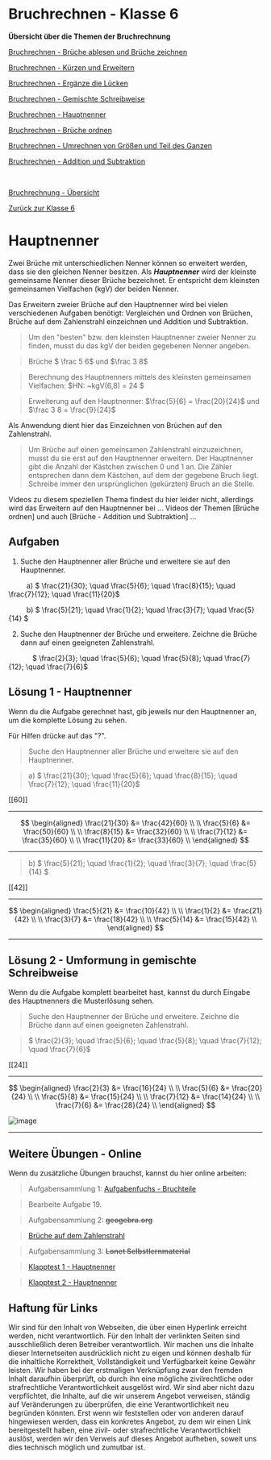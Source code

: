 <!--
author: Susanne Suckfüll
email: su-aes@masannek.de
language: de
narrator: German Female
script: url.js

View this file on https://liascript.github.io/course/?https://raw.githubusercontent.com/SUC-AES/Mathematik-5/master/2_Massen_1.md
-->

# Bruchrechnen - Klasse 6

**Übersicht über die Themen der Bruchrechnung**

[Bruchrechnen - Brüche ablesen und Brüche zeichnen](https://liascript.github.io/course/?https://raw.githubusercontent.com/SUC-AES/Mathe-Webseite/master/Klasse_06/02_Bruchrechnen/M-06-02-01-Ablesen-Zeichnen.md#2)

[Bruchrechnen - Kürzen und Erweitern](https://liascript.github.io/course/?https://raw.githubusercontent.com/SUC-AES/Mathe-Webseite/master/Klasse_06/02_Bruchrechnen/M-06-02-02-Kuerzen-Erweitern.md#2)

[Bruchrechnen - Ergänze die Lücken](https://liascript.github.io/course/?https://raw.githubusercontent.com/SUC-AES/Mathe-Webseite/master/Klasse_06/02_Bruchrechnen/M-06-02-03-Ergaenze-Luecken.md#2)

[Bruchrechnen - Gemischte Schreibweise](https://liascript.github.io/course/?https://raw.githubusercontent.com/SUC-AES/Mathe-Webseite/master/Klasse_06/02_Bruchrechnen/M-06-02-04-Gemischte-Schreibweise.md#2)

[Bruchrechnen - Hauptnenner](https://liascript.github.io/course/?https://raw.githubusercontent.com/SUC-AES/Mathe-Webseite/master/Klasse_06/02_Bruchrechnen/M-06-02-05-Hauptnenner.md#2)

[Bruchrechnen - Brüche ordnen](https://liascript.github.io/course/?https://raw.githubusercontent.com/SUC-AES/Mathe-Webseite/master/Klasse_06/02_Bruchrechnen/M-06-02-06-Brueche-ordnen.md#2)

[Bruchrechnen - Umrechnen von Größen und Teil des Ganzen](https://liascript.github.io/course/?https://raw.githubusercontent.com/SUC-AES/Mathe-Webseite/master/Klasse_06/02_Bruchrechnen/M-06-02-07-Groessen-Teil-des-Ganzen.md#2)

[Bruchrechnen - Addition und Subtraktion](https://liascript.github.io/course/?https://raw.githubusercontent.com/SUC-AES/Mathe-Webseite/master/Klasse_06/02_Bruchrechnen/M-06-02-08-Addition-Subtraktion.md#2)



$\qquad$

[Bruchrechnung - Übersicht](https://liascript.github.io/course/?https://raw.githubusercontent.com/SUC-AES/Mathe-Webseite/master/Klasse_06/02_Bruchrechnen/M-06-02-00-Uebersicht.md#1)

[Zurück zur Klasse 6]()




# Hauptnenner

Zwei Brüche mit unterschiedlichen Nenner können so erweitert werden, dass sie den gleichen Nenner besitzen.
Als ***Hauptnenner*** wird der kleinste gemeinsame Nenner dieser Brüche bezeichnet. Er entspricht dem kleinsten gemeinsamen Vielfachen (kgV) der beiden Nenner.

Das Erweitern zweier Brüche auf den Hauptnenner wird bei vielen verschiedenen Aufgaben benötigt: Vergleichen und Ordnen von Brüchen, Brüche auf dem Zahlenstrahl einzeichnen und Addition und Subtraktion.

> Um den "besten" bzw. den kleinsten Hauptnenner zweier Nenner zu finden, musst du das kgV der beiden gegebenen Nenner angeben.

> Brüche $ \frac 5 6$ und $\frac 3 8$

> Berechnung des Hauptnenners mittels des kleinsten gemeinsamen Vielfachen: $HN: ~kgV(6,8) = 24 $

> Erweiterung auf den Hauptnenner: $\frac{5}{6} = \frac{20}{24}$ und $\frac 3 8 = \frac{9}{24}$

Als Anwendung dient hier das Einzeichnen von Brüchen auf den Zahlenstrahl.

> Um Brüche auf einen gemeinsamen Zahlenstrahl einzuzeichnen, musst du sie erst auf den Hauptnenner erweitern. Der Hauptnenner gibt die Anzahl der Kästchen zwischen 0 und 1 an. Die Zähler entsprechen dann dem Kästchen, auf dem der gegebene Bruch liegt. Schreibe immer den ursprünglichen (gekürzten) Bruch an die Stelle.

Videos zu diesem speziellen Thema findest du hier leider nicht, allerdings wird das Erweitern auf den Hauptnenner bei ... Videos der Themen [Brüche ordnen] und auch [Brüche - Addition und Subtraktion] ...


## Aufgaben

1. Suche den Hauptnenner aller Brüche und erweitere sie auf den Hauptnenner.

$\qquad$ a) $ \frac{21}{30}; \quad \frac{5}{6}; \quad \frac{8}{15}; \quad \frac{7}{12}; \quad \frac{11}{20}$

$\qquad$ b) $ \frac{5}{21}; \quad \frac{1}{2}; \quad \frac{3}{7}; \quad \frac{5}{14} $


2. Suche den Hauptnenner der Brüche und erweitere. Zeichne die Brüche dann auf einen geeigneten Zahlenstrahl.

$\qquad ~~~$  $ \frac{2}{3}; \quad \frac{5}{6}; \quad \frac{5}{8}; \quad \frac{7}{12}; \quad \frac{7}{6}$


## Lösung 1 - Hauptnenner

Wenn du die Aufgabe gerechnet hast, gib jeweils nur den Hauptnenner an, um die komplette Lösung zu sehen.

Für Hilfen drücke auf das "?".

> Suche den Hauptnenner aller Brüche und erweitere sie auf den Hauptnenner.

> a) $ \frac{21}{30}; \quad \frac{5}{6}; \quad \frac{8}{15}; \quad \frac{7}{12}; \quad \frac{11}{20}$


[[60]]
*********************************


$$
\begin{aligned}
  \frac{21}{30} &= \frac{42}{60} \\ \\
  \frac{5}{6} &= \frac{50}{60} \\ \\
  \frac{8}{15} &= \frac{32}{60} \\ \\
  \frac{7}{12} &= \frac{35}{60} \\ \\
  \frac{11}{20} &= \frac{33}{60} \\
\end{aligned}
$$

*********************************


> b) $ \frac{5}{21}; \quad \frac{1}{2}; \quad \frac{3}{7}; \quad \frac{5}{14} $


[[42]]
*********************************


$$
\begin{aligned}
  \frac{5}{21} &= \frac{10}{42} \\ \\
  \frac{1}{2} &= \frac{21}{42} \\ \\
  \frac{3}{7} &= \frac{18}{42} \\ \\
  \frac{5}{14} &= \frac{15}{42} \\
\end{aligned}
$$

*********************************


## Lösung 2 - Umformung in gemischte Schreibweise

Wenn du die Aufgabe komplett bearbeitet hast, kannst du durch Eingabe des Hauptnenners die Musterlösung sehen.

> Suche den Hauptnenner der Brüche und erweitere. Zeichne die Brüche dann auf einen geeigneten Zahlenstrahl.

> $ \frac{2}{3}; \quad \frac{5}{6}; \quad \frac{5}{8}; \quad \frac{7}{12}; \quad \frac{7}{6}$


[[24]]
*********************************


$$
\begin{aligned}
  \frac{2}{3} &= \frac{16}{24} \\ \\
  \frac{5}{6} &= \frac{20}{24} \\ \\
  \frac{5}{8} &= \frac{15}{24} \\ \\
  \frac{7}{12} &= \frac{14}{24} \\ \\
  \frac{7}{6} &= \frac{28}{24} \\
\end{aligned}
$$

![image](/graphics/M-06-02-05-Zahlenstrahl-LSG.png)

*********************************

## Weitere Übungen - Online

Wenn du zusätzliche Übungen brauchst, kannst du hier online arbeiten:

> Aufgabensammlung 1:
> [Aufgabenfuchs - Bruchteile](https://mathe.aufgabenfuchs.de/bruch/bruchteile.shtml)

> Bearbeite Aufgabe 19.


> Aufgabensammlung 2: **~~geogebra.org~~**

> [Brüche auf dem Zahlenstrahl](https://www.geogebra.org/m/pqqbgevr)


> Aufgabensammlung 3: **~~Lonet Selbstlernmaterial~~**

> [Klapptest 1 - Hauptnenner](http://ne.lo-net2.de/selbstlernmaterial/m/s1ar/brke/brke_hn_kt1.PDF)

> [Klapptest 2 - Hauptnenner](http://ne.lo-net2.de/selbstlernmaterial/m/s1ar/brke/brke_hn_kt2.PDF)



## Haftung für Links

Wir sind für den Inhalt von Webseiten, die über einen Hyperlink erreicht werden, nicht verantwortlich. Für den Inhalt der verlinkten Seiten sind ausschließlich deren Betreiber verantwortlich. Wir machen uns die Inhalte dieser Internetseiten ausdrücklich nicht zu eigen und können deshalb für die inhaltliche Korrektheit, Vollständigkeit und Verfügbarkeit keine Gewähr leisten. Wir haben bei der erstmaligen Verknüpfung zwar den fremden Inhalt daraufhin überprüft, ob durch ihn eine mögliche zivilrechtliche oder strafrechtliche Verantwortlichkeit ausgelöst wird. Wir sind aber nicht dazu verpflichtet, die Inhalte, auf die wir unserem Angebot verweisen, ständig auf Veränderungen zu überprüfen, die eine Verantwortlichkeit neu begründen könnten. Erst wenn wir feststellen oder von anderen darauf hingewiesen werden, dass ein konkretes Angebot, zu dem wir einen Link bereitgestellt haben, eine zivil- oder strafrechtliche Verantwortlichkeit auslöst, werden wir den Verweis auf dieses Angebot aufheben, soweit uns dies technisch möglich und zumutbar ist.

